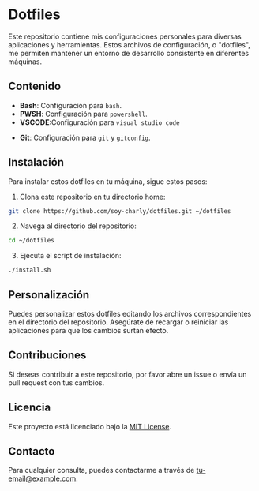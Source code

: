 # Dotfiles

Este repositorio contiene mis configuraciones personales para diversas aplicaciones y herramientas. Estos archivos de configuración, o "dotfiles", me permiten mantener un entorno de desarrollo consistente en diferentes máquinas.

## Contenido

- **Bash**: Configuración para `bash`.
- **PWSH**: Configuración para `powershell`.
- **VSCODE**:Configuración para `visual studio code`
<!-- - **Vim**: Configuración para `vim` y `vimrc`. -->
<!-- - **Tmux**: Configuración para `tmux` y `tmux.conf`. -->
- **Git**: Configuración para `git` y `gitconfig`.
<!-- - **Zsh**: Configuración para `zsh` y `zshrc`. -->

## Instalación

Para instalar estos dotfiles en tu máquina, sigue estos pasos:

1. Clona este repositorio en tu directorio home:
  ```sh
  git clone https://github.com/soy-charly/dotfiles.git ~/dotfiles
  ```

2. Navega al directorio del repositorio:
  ```sh
  cd ~/dotfiles
  ```

3. Ejecuta el script de instalación:
  ```sh
  ./install.sh
  ```

## Personalización

Puedes personalizar estos dotfiles editando los archivos correspondientes en el directorio del repositorio. Asegúrate de recargar o reiniciar las aplicaciones para que los cambios surtan efecto.

## Contribuciones

Si deseas contribuir a este repositorio, por favor abre un issue o envía un pull request con tus cambios.

## Licencia

Este proyecto está licenciado bajo la [MIT License](LICENSE).

## Contacto

Para cualquier consulta, puedes contactarme a través de [tu-email@example.com](mailto:tu-email@example.com).
